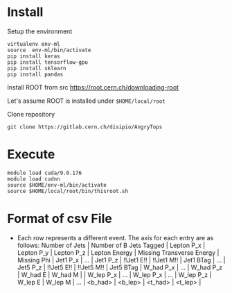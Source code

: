 Install
=======

Setup the environment

```
virtualenv env-ml
source  env-ml/bin/activate
pip install keras
pip install tensorflow-gpu
pip install sklearn
pip install pandas
```

Install ROOT from src
https://root.cern.ch/downloading-root

Let's assume ROOT is installed under ```$HOME/local/root```

Clone repository

```
git clone https://gitlab.cern.ch/disipio/AngryTops
```

Execute
=======

```
module load cuda/9.0.176
module load cudnn
source $HOME/env-ml/bin/activate
source $HOME/local/root/bin/thisroot.sh 
```

Format of csv File
=====
- Each row represents a different event. The axis for each entry are as follows:
Number of Jets | Number of B Jets Tagged | Lepton P_x | Lepton P_y | Lepton P_z | Lepton Energy | Missing Transverse Energy | 
Missing Phi | Jet1 P_x | ... | Jet1 P_z | !!Jet1 E!! | !!Jet1 M!! | Jet1 BTag | ... | Jet5 P_z | !!Jet5 E!! | !!Jet5 M!! | Jet5 BTag | W_had P_x | ... | W_had P_z | W_had E | W_had M | | W_lep P_x | ... | W_lep P_x | ... | W_lep P_z | W_lep E | W_lep M | ... | <b_had> | <b_lep> | <t_had> | <t_lep> | 

